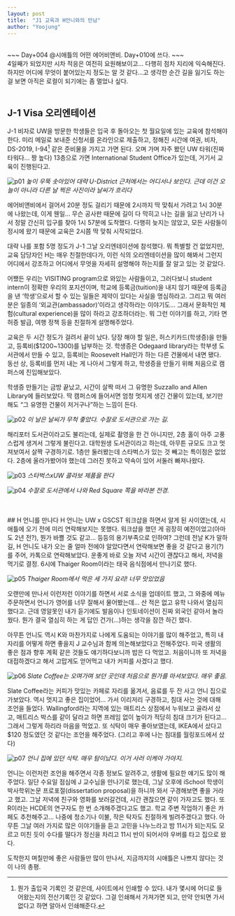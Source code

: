 ```yaml
---
layout: post
title:  "J1 교육과 H언니와의 만남"
author: "Yoojung"
---
```

<br>
~~~
Day+004 @시애틀의 어떤 에어비앤비.
Day+010에 쓰다.
~~~
<br>
4일째가 되었지만 시차 적응은 여전히 요원해보이고... 다행히 점차 지리에 익숙해진다. 하지만 어디에 무엇이 붙어있는지 정도는 알 것 같다...고 생각한 순간 길을 잃기도 하는 걸 보면 아직은 로컬이 되기에는 좀 멀었나 싶다.
<br>
<br>

## J-1 Visa 오리엔테이션
J-1 비자로 UW을 방문한 학생들은 입국 후 돌아오는 첫 월요일에 있는 교육에 참석해야 한다. 미리 메일로 보내준 신청서를 온라인으로 제출하고, 정해진 시간에 여권, 비자, DS-2019, I-94[^1] 같은 준비물을 가지고 가면 된다. 오며 가며 자주 봤던 UW 타워(진짜 타워다… 짱 높다) 13층으로 가면 International Student Office가 있는데, 거기서 교육이 진행된다고.

![p01]({{site.url}}/assets/2018-02-26-p01.JPG)
_높이 우뚝 솟아있어 대략 U-District 근처에서는 어디서나 보인다. 근데 이건 오늘이 아니라 다른 날 찍은 사진이라 날씨가 흐리다_

에어비앤비에서 걸어서 20분 정도 걸리기 때문에 2시까지 딱 맞춰서 가려고 1시 30분에 나왔는데, 이게 웬일... 무슨 공사판 때문에 길이 다 막히고 나는 길을 잃고 난리가 나서 정말 간신히 입구를 찾아 1시 57분에 도착했다. 다행히 늦지는 않았고, 모든 사람들이 정시에 왔기 때문에 교육은 2시쯤 딱 맞춰 시작되었다. 

대략 나를 포함 5명 정도가 J-1 그날 오리엔테이션에 참석했다. 뭐 특별할 건 없었지만, 교육 담당자인 H는 매우 친절한데다가, 이런 식의 오리엔테이션을 많이 해봐서 그런지 어디에서 강조하고 어디에서 무엇을 자세히 설명해야 하는지를 잘 알고 있는 것 같았다. 

어쨌든 우리는 VISITING program으로 와있는 사람들이고, 그러다보니 student intern이 정확한 우리의 포지션이며, 학교에 등록금(tuition)을 내지 않기 때문에 등록금을 낸 ‘학생’으로서 할 수 있는 일들은 제약이 있다는 사실을 명심하라고. 그리고 뭐 여러분은 일종의 ‘외교관(ambassador)’이라고 생각하라는 이야기도... 그래서 문화적인 체험(cultural experience)을 많이 하라고 강조하더라는. 뭐 그런 이야기를 하고, 기타 면허증 발급, 여행 정책 등을 친절하게 설명해주었다. 

교육은 두 시간 정도가 걸려서 끝이 났다. 당장 해야 할 일은, 허스키카드(학생증)을 만들고, 등록비($1200~1300)를 납부하는 것. 학생증은 Odegaard library라는 학부생 도서관에서 만들 수 있고, 등록비는 Roosevelt Hall인가 하는 다른 건물에서 내면 됐다. 동선 상, 등록비를 먼저 내는 게 나아서 그렇게 하고, 학생증을 만들기 위해 처음으로 캠퍼스에 진입해보았다. 

학생증 만들기는 금방 끝났고, 시간이 살짝 떠서 그 유명한 Suzzallo and Allen Library에 들러보았다. 딱 캠퍼스에 들어서면 엄청 멋지게 생긴 건물이 있는데, 보기만 해도 “그 유명한 건물이 저거구나”하는 느낌이 든다. 

![p02]({{site.url}}/assets/2018-02-26-p02.JPG)
_이 날은 날씨가 무척 좋았다. 수잘로 도서관으로 가는 길._

해리포터 도서관이라고도 불리는데, 실제로 촬영을 한 건 아니지만, 2층 홀이 아주 고풍스럽게 생겨서 그렇게 불린다고. 대학원생 도서관이라고 하는데, 아무튼 규모도 크고 멋져보여서 살짝 구경하기로. 1층만 둘러봤는데 스타벅스가 있는 것 빼고는 특이점은 없었다. 2층에 올라가봤어야 했는데 그러진 못하고 약속이 있어 서둘러 빠져나왔다. 

![p03]({{site.url}}/assets/2018-02-26-p03.JPG)
_스타벅스xUW 콜라보 제품을 판다_

![p04]({{site.url}}/assets/2018-02-26-p04.JPG)
_수잘로 도서관에서 나와 Red Square 쪽을 바라본 전경._

[^1]: 뭔가 출입국 기록인 것 같은데, 사이트에서 인쇄할 수 있다. 내가 몇시에 어디로 들어왔는지의 전산기록인 것 같았다. 그걸 인쇄해서 가져가면 되고, 만약 안되면 가서 없다고 하면 알아서 인쇄해준다.
<br>
<br>
## H 언니를 만나다
H 언니는 UW x GSCST 워크샵을 하면서 알게 된 사이였는데, 시애틀에 오기 전에 미리 연락해보지는 못했다. 워크샵을 했던 게 굉장히 예전이었고(아마도 2년 전?), 뭔가 바쁠 것도 같고... 등등의 용기부족으로 인하여? 그런데 전날 K가 말하길, H 언니도 내가 오는 줄 얼마 전에야 알았다면서 연락해보면 좋을 것 같다고 용기(?)를 주어, 카톡으로 연락해보았다. 운좋게 바로 오늘 저녁 시간이 괜찮다고 해서, 저녁을 먹기로 결정. 6시에 Thaiger Room이라는 태국 음식점에서 만나기로 했다. 

![p05]({{site.url}}/assets/2018-02-26-p05.JPG)
_Thaiger Room에서 먹은 세 가지 요리! 너무 맛있었음_

오랜만에 만나서 이런저런 이야기를 하면서 서로 소식을 업데이트 했고, 그 와중에 메뉴 주문하면서 언니가 영어를 너무 잘해서 물어봤는데... 산 적은 없고 유학 나와서 열심히 했다고. 근데 영알못인 내가 듣기에도 발음이나 인토네이션이 진짜 외국인 같아서 놀라웠다. 뭔가 결국 열심히 하는 게 답인 건가(...)하는 생각을 잠깐 하긴 했다.

아무튼 언니도 역시 K와 마찬가지로 나에게 도움되는 이야기를 많이 해주었고, 특히 내 자리를 어떻게 하면 좋을지 J 교수님과 함께 의논해보았다고 전해주었다. 미국 생활의 좋은 점과 향후 계획 같은 것들도 얘기하다보니까 밥은 다 먹었고. 처음이니까 또 저녁을 대접하겠다고 해서 고맙게도 얻어먹고 내가 커피를 사겠다고 했다.

![p06]({{site.url}}/assets/2018-02-26-p06.JPG)
_Slate Coffee는 오며가며 보던 곳인데 처음으로 뭔가를 마셔보았다. 매우 좋음._

Slate Coffee라는 커피가 맛있는 카페로 자리를 옮겨서, 음료를 두 잔 사고 언니 집으로 가보았다. 역시 멋지고 좋은 집이었어... 가서 이리저리 구경하고, 침대 사는 것에 대해 조언을 들었다. Wallingford라는 지역에 있는 매트리스 상점에서 누워보고 골라서 샀고, 매트리스 박스를 같이 달라고 하면 프레임 없이 높이가 적당히 침대 크기가 된다고... 그래서 그렇게 하리라 마음을 먹었고. 또 식탁이 매우 좋아보였는데, IKEA에서 샀다고 $120 정도였던 것 같다는 조언을 해주었다. (그리고 후에 나는 침대를 월링포드에서 샀다)

![p07]({{site.url}}/assets/2018-02-26-p07.JPG)
_언니 집에 있던 식탁. 매우 탐이났다. 이거 사러 이케아 가야지._

언니는 이런저런 조언을 해주면서 각종 정보도 알려주고, 생활에 필요한 얘기도 많이 해주었다. 일단 수요일 점심에 J 교수님을 만나기로 했는데, 그날 오후에 iSchool 학생이 박사학위논문 프로포절(dissertation proposal)을 하니까 와서 구경해보면 좋을 거라고 했고. 그날 저녁에 친구와 영화를 보러갈건데, 시간 괜찮으면 같이 가자고도 했다. 또 R이라는 HCDE의 연구자도 한 번 소개해주겠다고도 했고. 학교 주변 작업하기 좋은 카페도 추천해주고... 나중에 청소기나 이불, 작은 탁자도 친절하게 빌려주겠다고 했다. 아무튼 그날 여러 가지로 많은 이야기들을 듣고 고민을 나누느라고 밤 11시가 되는지도 모르고 미친 듯이 수다를 떨다가 정신을 차리고 11시 반이 되어서야 우버를 타고 집으로 왔다.

도착한지 며칠만에 좋은 사람들만 많이 만나서, 지금까지의 시애틀은 나쁘지 않다는 것이 나의 총평. 
<br>


